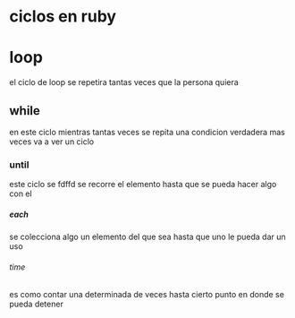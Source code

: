 # ciclos en ruby 
# loop 
el ciclo de loop se repetira tantas veces que la persona quiera 
## while 
en este ciclo mientras tantas veces se repita una condicion verdadera mas veces va a ver un ciclo 
### until 
este ciclo se fdffd
se recorre el elemento hasta que se pueda hacer algo con el
##### each 
se colecciona algo un elemento del que sea hasta que uno le pueda dar un uso
###### time 
es como contar una determinada de veces hasta cierto punto en donde se pueda detener 
